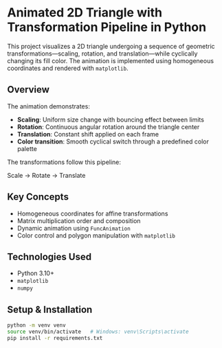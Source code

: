 # Animated 2D Triangle with Transformation Pipeline in Python

This project visualizes a 2D triangle undergoing a sequence of geometric transformations—scaling, rotation, and translation—while cyclically changing its fill color. The animation is implemented using homogeneous coordinates and rendered with `matplotlib`.

## Overview

The animation demonstrates:

- **Scaling**: Uniform size change with bouncing effect between limits
- **Rotation**: Continuous angular rotation around the triangle center
- **Translation**: Constant shift applied on each frame
- **Color transition**: Smooth cyclical switch through a predefined color palette

The transformations follow this pipeline:

Scale → Rotate → Translate

## Key Concepts

- Homogeneous coordinates for affine transformations
- Matrix multiplication order and composition
- Dynamic animation using `FuncAnimation`
- Color control and polygon manipulation with `matplotlib`

## Technologies Used

- Python 3.10+
- `matplotlib`
- `numpy`

## Setup & Installation

```bash
python -m venv venv
source venv/bin/activate   # Windows: venv\Scripts\activate
pip install -r requirements.txt
```

